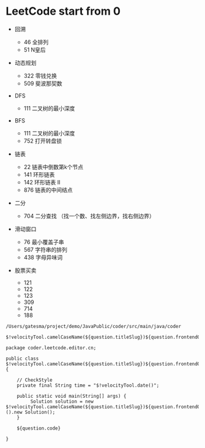 # LeetCode start from 0

- 回溯
	- 46 全排列
	- 51 N皇后


- 动态规划
	- 322 零钱兑换
	- 509 斐波那契数


- DFS
	- 111 二叉树的最小深度


- BFS
	- 111 二叉树的最小深度
	- 752 打开转盘锁


- 链表
	- 22 链表中倒数第k个节点
	- 141 环形链表
	- 142 环形链表 II
	- 876 链表的中间结点


- 二分
	- 704 二分查找 （找一个数、找左侧边界，找右侧边界）

- 滑动窗口
	- 76 最小覆盖子串
	- 567 字符串的排列
	- 438 字母异味词

- 股票买卖
	- 121
	- 122
	- 123
	- 309
	- 714
	- 188

```
/Users/gatesma/project/demo/JavaPublic/coder/src/main/java/coder

$!velocityTool.camelCaseName(${question.titleSlug})${question.frontendQuestionId}

package coder.leetcode.editor.cn;

public class $!velocityTool.camelCaseName(${question.titleSlug})${question.frontendQuestionId} {
    
    // CheckStyle
    private final String time = "$!velocityTool.date()";

    public static void main(String[] args) {
         Solution solution = new $!velocityTool.camelCaseName(${question.titleSlug})${question.frontendQuestionId}().new Solution();
    }
    
    ${question.code}
    
}
```